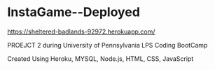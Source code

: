 # InstaGame--Deployed
https://sheltered-badlands-92972.herokuapp.com/

PROEJCT 2 during University of Pennsylvania LPS Coding BootCamp

Created Using Heroku, MYSQL, Node.js, HTML, CSS, JavaScript
